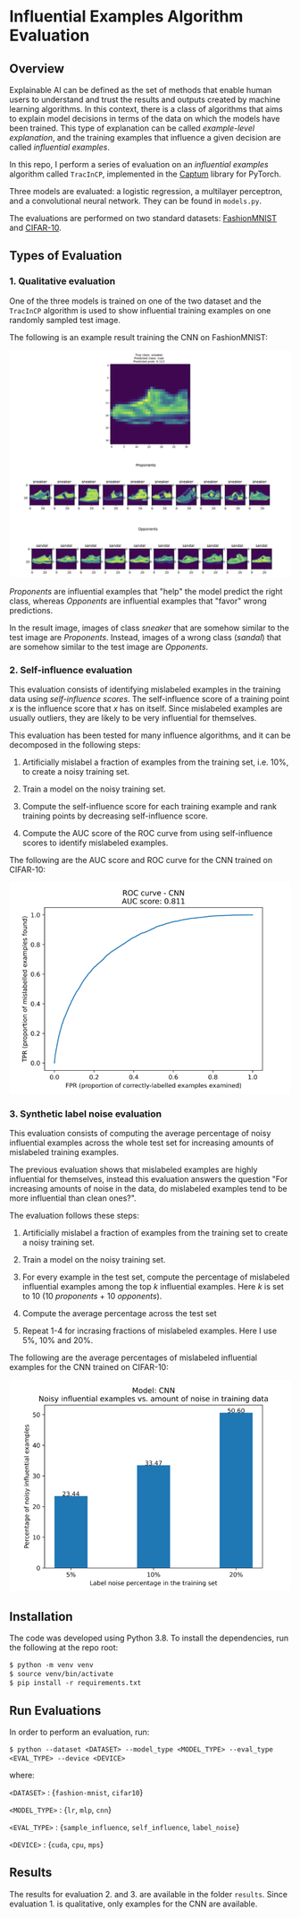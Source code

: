 # Influential Examples Algorithm Evaluation

## Overview

Explainable AI can be defined as the set of methods that enable human users to understand and trust the results and outputs created by machine learning algorithms. In this context, there is a class of algorithms that aims to explain model decisions in terms of the data on which the models have been trained. This type of explanation can be called *example-level explanation*, and the training examples that influence a given decision are called *influential examples*.

In this repo, I perform a series of evaluation on an *influential examples* algorithm called `TracInCP`, implemented in the [Captum](https://captum.ai/) library for PyTorch.

Three models are evaluated: a logistic regression, a multilayer perceptron, and a convolutional neural network. They can be found in `models.py`.

The evaluations are performed on two standard datasets: [FashionMNIST](https://github.com/zalandoresearch/fashion-mnist) and [CIFAR-10](https://www.cs.toronto.edu/~kriz/cifar.html).

## Types of Evaluation

### 1. Qualitative evaluation

One of the three models is trained on one of the two dataset and the `TracInCP` algorithm is used to show influential training examples on one randomly sampled test image.

The following is an example result training the CNN on FashionMNIST:

![](results/fashion-mnist/sample_influence_cnn.png)

*Proponents* are influential examples that "help" the model predict the right class, whereas *Opponents* are influential examples that "favor" wrong predictions.

In the result image, images of class *sneaker* that are somehow similar to the test image are *Proponents*. Instead, images of a wrong class (*sandal*) that are somehow similar to the test image are *Opponents*.

### 2. Self-influence evaluation

This evaluation consists of identifying mislabeled examples in the training data using *self-influence scores*. The self-influence score of a training point $x$ is the influence score that $x$ has on itself. Since mislabeled examples are usually outliers, they are likely to be very influential for themselves.

This evaluation has been tested for many influence algorithms, and it can be decomposed in the following steps:

1. Artificially mislabel a fraction of examples from the training set, i.e. 10%, to create a noisy training set.

2. Train a model on the noisy training set.

3. Compute the self-influence score for each training example and rank training points by decreasing self-influence score. 

4. Compute the AUC score of the ROC curve from using self-influence scores to identify mislabeled examples.

The following are the AUC score and ROC curve for the CNN trained on CIFAR-10:

![](results/cifar10/roc_cnn.png)

### 3. Synthetic label noise evaluation

This evaluation consists of computing the average percentage of noisy influential examples across the whole test set for increasing amounts of mislabeled training examples.

The previous evaluation shows that mislabeled examples are highly influential for themselves, instead this evaluation answers the question "For increasing amounts of noise in the data, do mislabeled examples tend to be more influential than clean ones?".

The evaluation follows these steps:

1. Artificially mislabel a fraction of examples from the training set to create a noisy training set.

2. Train a model on the noisy training set.

3. For every example in the test set, compute the percentage of mislabeled influential examples among the top $k$ influential examples. Here $k$ is set to 10 (10 *proponents* + 10 *opponents*).

4. Compute the average percentage across the test set

5. Repeat 1-4 for incrasing fractions of mislabeled examples. Here I use 5%, 10% and 20%.

The following are the average percentages of mislabeled influential examples for the CNN trained on CIFAR-10:

![](results/cifar10/label_noise_cnn.png)

## Installation

The code was developed using Python 3.8. To install the dependencies, run the following at the repo root:

```
$ python -m venv venv
$ source venv/bin/activate
$ pip install -r requirements.txt
```

## Run Evaluations

In order to perform an evaluation, run:

```
$ python --dataset <DATASET> --model_type <MODEL_TYPE> --eval_type <EVAL_TYPE> --device <DEVICE>
```

where:

`<DATASET>` : {`fashion-mnist`, `cifar10`}

`<MODEL_TYPE>` : {`lr`, `mlp`, `cnn`}

`<EVAL_TYPE>` : {`sample_influence`, `self_influence`, `label_noise`}

`<DEVICE>` : {`cuda`, `cpu`, `mps`}

## Results

The results for evaluation 2. and 3. are available in the folder `results`. Since evaluation 1. is qualitative, only examples for the CNN are available.
